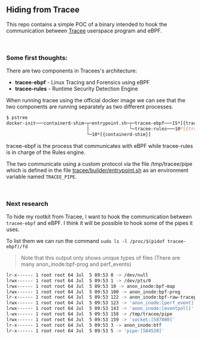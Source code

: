 ## Hiding from Tracee
 
This repo contains a simple POC of a binary intended to hook the communication between [Tracee](https://github.com/aquasecurity/tracee) userspace program and eBPF.

<br>

### Some first thoughts:

There are two components in Tracees's architecture:
- **tracee-ebpf** - Linux Tracing and Forensics using eBPF
- **tracee-rules** - Runtime Security Detection Engine

When running tracee using the official docker image we can see that the two components are running separately as two different processes.


``` bash
$ pstree
docker-init───containerd-shim─┬─entrypoint.sh─┬─tracee-ebpf───15*[{tracee-ebpf}]
                              │               └─tracee-rules───10*[{tracee-rules}]
                              └─10*[{containerd-shim}]
```

tracee-ebpf is the process that communicates with eBPF while tracee-rules is in charge of the Rules engine.

The two communicate using a custom protocol via the file /tmp/tracee/pipe which is defined in the file [tracee/builder/entrypoint.sh](https://github.com/aquasecurity/tracee/blob/144179185b0b2c86c9ba79cd8f4d0021d4b95a77/builder/entrypoint.sh) as an environment variable named `TRACEE_PIPE`.

<br>

### Next research

To hide my rootkit from Tracee, I want to hook the communication between `tracee-ebpf` and eBPF. I think it will be possible to hook some of the pipes it uses. 

To list them we can run the command `sudo ls -l /proc/$(pidof tracee-ebpf)/fd`

> Note that this output only shows unique types of files (There are many anon_inode:bpf-prog and perf_events)
``` bash
lr-x------ 1 root root 64 Jul  5 09:53 0 -> /dev/null
lrwx------ 1 root root 64 Jul  5 09:53 1 -> /dev/pts/0
lrwx------ 1 root root 64 Jul  5 09:53 10 -> anon_inode:bpf-map
lrwx------ 1 root root 64 Jul  5 09:53 100 -> anon_inode:bpf-prog
lr-x------ 1 root root 64 Jul  5 09:53 122 -> anon_inode:bpf-raw-tracepoint
lrwx------ 1 root root 64 Jul  5 09:53 123 -> 'anon_inode:[perf_event]'
lrwx------ 1 root root 64 Jul  5 09:53 143 -> 'anon_inode:[eventpoll]'
l-wx------ 1 root root 64 Jul  5 09:53 158 -> /tmp/tracee/pipe
lrwx------ 1 root root 64 Jul  5 09:53 159 -> 'socket:[587880]'
lr-x------ 1 root root 64 Jul  5 09:53 3 -> anon_inode:btf
lr-x------ 1 root root 64 Jul  5 09:53 5 -> 'pipe:[584520]'
```